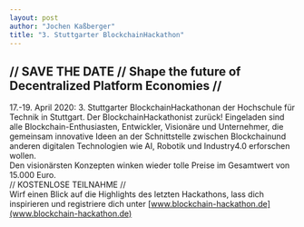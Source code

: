 ```yaml
---
layout: post
author: "Jochen Kaßberger"
title: "3. Stuttgarter BlockchainHackathon"
---
```


## // SAVE THE DATE // Shape the future of Decentralized Platform Economies //
17.-19. April 2020: 3. Stuttgarter BlockchainHackathonan der Hochschule für Technik in Stuttgart.
Der BlockchainHackathonist zurück! Eingeladen sind alle Blockchain-Enthusiasten, Entwickler, Visionäre und Unternehmer, die gemeinsam innovative Ideen an der Schnittstelle zwischen Blockchainund anderen digitalen Technologien wie AI, Robotik und Industry4.0 erforschen wollen.
<br>
Den visionärsten Konzepten winken wieder tolle Preise im Gesamtwert von 15.000 Euro.
<br>
// KOSTENLOSE TEILNAHME //
<br>
Wirf einen Blick auf die Highlights des letzten Hackathons, lass dich inspirieren und registriere dich unter [www.blockchain-hackathon.de](www.blockchain-hackathon.de)

